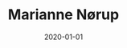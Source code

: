 ---
title: "Marianne Nørup"
prifile_image: "marianne"
position: "Redaktør Krop & Fysik"
phone: ""
mobil: "+45 2639 6026"
mail: "edaktionen@krop-fysik.dk"
date: 2020-01-01
tags:
    - team
    - team_forlag
---